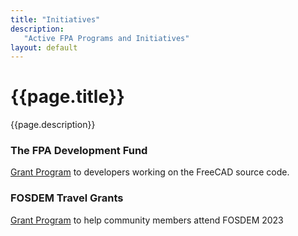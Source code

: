 ```yaml
---
title: "Initiatives"
description:
   "Active FPA Programs and Initiatives"
layout: default
---
```


# {{page.title}}

{{page.description}}

### The FPA Development Fund

[Grant Program](./FPADF/FPADF_Announcement.md) to developers working on the FreeCAD source code.


### FOSDEM Travel Grants

[Grant Program](./FOSDEM_Travel/FOSDEM_travel_grants.md) to help community members attend FOSDEM 2023

